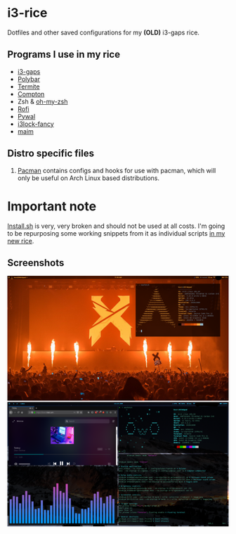 # i3-rice
Dotfiles and other saved configurations for my **(OLD)** i3-gaps rice.

## Programs I use in my rice
* [i3-gaps](https://github.com/Airblader/i3)
* [Polybar](https://github.com/jaagr/polybar)
* [Termite](https://github.com/thestinger/termite)
* [Compton](https://github.com/chjj/compton)
* Zsh & [oh-my-zsh](https://github.com/robbyrussell/oh-my-zsh)
* [Rofi](https://github.com/DaveDavenport/rofi)
* [Pywal](https://github.com/dylanaraps/pywal)
* [i3lock-fancy](https://github.com/meskarune/i3lock-fancy)
* [maim](https://github.com/naelstrof/maim)

## Distro specific files
1. [Pacman](pacman) contains configs and hooks for use with pacman, which will only be useful on Arch Linux based distributions.

# Important note
[Install.sh](install.sh) is very, very broken and should not be used at all costs. I'm going to be repurposing some working snippets from it as individual scripts [in my new rice](https://github.com/amused-af/i3-rice).

## Screenshots
![Clean](screenshots/clean.png "Clean")
![Busy](screenshots/busy.png "Busy")
